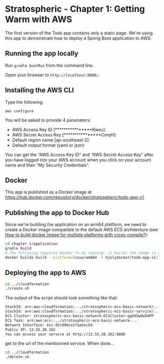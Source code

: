 # Stratospheric - Chapter 1: Getting Warm with AWS

The first version of the Todo app contains only a static page. We're using this app to demonstrate how to deploy a Spring Boot application to AWS.

## Running the app locally

Run ``gradle bootRun`` from the command line.

Open your browser to `http://localhost:8080/`.

## Installing the AWS CLI

Type the following:

```
aws configure
```

You will be asked to provide 4 parameters:

* AWS Access Key ID [****************Kweu]:
* AWS Secret Access Key [****************CmqH]:
* Default region name [ap-southeast-2]:
* Default output format (yaml or json)

You can get the “AWS Access Key ID” and “AWS Secret Access Key” after you have logged into your AWS account when you click on your account name and then “My Security Credentials”.

## Docker

This app is published as a Docker image at https://hub.docker.com/repository/docker/stratospheric/todo-app-v1.

## Publishing the app to Docker Hub

Since we're building the application on an arm64 platform, we need to create a Docker image compatible to the default AWS ECS architecture (see [How to build docker image for multiple platforms with cross-compile?](https://stackoverflow.com/questions/73978929/how-to-build-docker-image-for-multiple-platforms-with-cross-compile)):

```bash
cd chapter-1/application
gradle build
# The following requires Docker to be running: it builds the image in x86_64 and push it to DockerHub
docker buildx build --platform=linux/amd64 -t hjolydocker/todo-app-v1:latest --push .
```

## Deploying the app to AWS

```bash
cd ../cloudformation
./create.sh
```

The output of the script should look something like that:

```bash
StackId: arn:aws:cloudformation:.../stratospheric-ecs-basic-network/...
StackId: arn:aws:cloudformation:.../stratospheric-ecs-basic-service/...
ECS Cluster: stratospheric-ecs-basic-network-ECSCluster-qqX6Swdw54PP
ECS Task: arn:aws:ecs:.../stratospheric-ecs-basic-network-...
Network Interface: eni-02c096ce1faa5ecb9
Public IP: 13.55.30.162
You can access your service at http://13.55.30.162:8080
```

get to the url of the mentionned service.
When done...

```bash
cd ../cloudformation
./delete.sh
```
